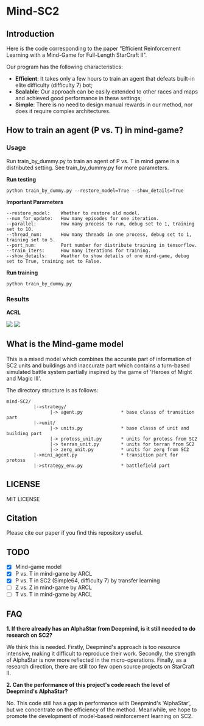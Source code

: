 # Mind-SC2

## Introduction

Here is the code corresponding to the paper "Efficient Reinforcement Learning with a Mind-Game for Full-Length StarCraft II". 

Our program has the following characteristics: 
* **Efficient**: It takes only a few hours to train an agent that defeats built-in elite difficulty (difficulty 7) bot; 
* **Scalable**: Our approach can be easily extended to other races and maps and achieved good performance in these settings; 
* **Simple**: There is no need to design manual rewards in our method, nor does it require complex architectures.

## How to train an agent (P vs. T) in mind-game?

### Usage
Run train_by_dummy.py to train an agent of P vs. T in mind game in a distributed setting. See train_by_dummy.py for more parameters.

**Run testing**
```
python train_by_dummy.py --restore_model=True --show_details=True
```

**Important Parameters**
```
--restore_model:    Whether to restore old model.
--num_for_update:   How many episodes for one iteration.
--parallel:         How many process to run, debug set to 1, training set to 10.
--thread_num:       How many threads in one process, debug set to 1, training set to 5.
--port_num:         Port number for distribute training in tensorflow.
--train_iters:      How many iterations for training.
--show_details:     Weather to show details of one mind-game, debug set to True, training set to False.
```

**Run training**
```
python train_by_dummy.py 
```

### Results

**ACRL**
<div style="overflow-x:scroll">
<img src="https://github.com/mindgameSC2/mind-SC2/blob/master/figures/ACRL.png"/>
<img src="https://github.com/mindgameSC2/mind-SC2/blob/master/figures/ACRLfromScratch.png"/>
</div>

## What is the Mind-game model

This is a mixed model which combines the accurate part of information of SC2 units and buildings and inaccurate part which contains a turn-based simulated battle system partially inspired by the game of 'Heroes of Might and Magic III'. 

The directory structure is as follows:
```
mind-SC2/
          |->strategy/
                |-> agent.py              * base classs of transition part
          |->unit/
                |-> units.py              * base classs of unit and building part
                |-> protoss_unit.py       * units for protoss from SC2
                |-> terran_unit.py        * units for terran from SC2
                |-> zerg_unit.py          * units for zerg from SC2
          |->mini_agent.py                * transition part for protoss
          |->strategy_env.py              * battlefield part
```

## LICENSE
MIT LICENSE

## Citation
Please cite our paper if you find this repository useful.

## TODO
- [x] Mind-game model
- [x] P vs. T in mind-game by ARCL
- [x] P vs. T in SC2 (Simple64, difficulty 7) by transfer learning
- [ ] Z vs. Z in mind-game by ARCL
- [ ] T vs. T in mind-game by ARCL

## FAQ
**1. If there already has an AlphaStar from Deepmind, is it still needed to do research on SC2?**

We think this is needed. Firstly, Deepmind's approach is too resource intensive, making it difficult to reproduce their work. Secondly, the strength of AlphaStar is now more reflected in the micro-operations. Finally, as a research direction, there are still too few open source projects on StarCraft II. 

**2. Can the performance of this project's code reach the level of Deepmind's AlphaStar?**

No. This code still has a gap in performance with Deepmind's 'AlphaStar', but we concentrate on the efficiency of the method. Meanwhile, we hope to promote the development of model-based reinforcement learning on SC2.






